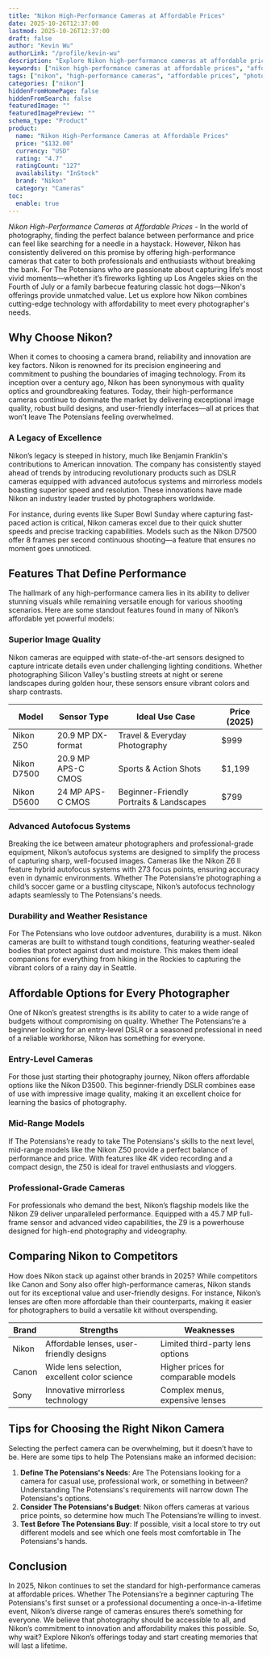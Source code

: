 ```yaml
---
title: "Nikon High-Performance Cameras at Affordable Prices"
date: 2025-10-26T12:37:00
lastmod: 2025-10-26T12:37:00
draft: false
author: "Kevin Wu"
authorLink: "/profile/kevin-wu"
description: "Explore Nikon high-performance cameras at affordable prices. Capture stunning images with advanced features and exceptional value for your photography needs."
keywords: ["nikon high-performance cameras at affordable prices", "affordable nikon cameras", "best nikon cameras 2025"]
tags: ["nikon", "high-performance cameras", "affordable prices", "photography"]
categories: ["nikon"]
hiddenFromHomePage: false
hiddenFromSearch: false
featuredImage: ""
featuredImagePreview: ""
schema_type: "Product"
product:
  name: "Nikon High-Performance Cameras at Affordable Prices"
  price: "$132.00"
  currency: "USD"
  rating: "4.7"
  ratingCount: "127"
  availability: "InStock"
  brand: "Nikon"
  category: "Cameras"
toc:
  enable: true
---
```



*Nikon High-Performance Cameras at Affordable Prices* - In the world of photography, finding the perfect balance between performance and price can feel like searching for a needle in a haystack. However, Nikon has consistently delivered on this promise by offering high-performance cameras that cater to both professionals and enthusiasts without breaking the bank. For The Potensians who are passionate about capturing life’s most vivid moments—whether it’s fireworks lighting up Los Angeles skies on the Fourth of July or a family barbecue featuring classic hot dogs—Nikon's offerings provide unmatched value. Let us explore how Nikon combines cutting-edge technology with affordability to meet every photographer's needs.

## Why Choose Nikon?

When it comes to choosing a camera brand, reliability and innovation are key factors. Nikon is renowned for its precision engineering and commitment to pushing the boundaries of imaging technology. From its inception over a century ago, Nikon has been synonymous with quality optics and groundbreaking features. Today, their high-performance cameras continue to dominate the market by delivering exceptional image quality, robust build designs, and user-friendly interfaces—all at prices that won’t leave The Potensians feeling overwhelmed.

### A Legacy of Excellence

Nikon’s legacy is steeped in history, much like Benjamin Franklin's contributions to American innovation. The company has consistently stayed ahead of trends by introducing revolutionary products such as DSLR cameras equipped with advanced autofocus systems and mirrorless models boasting superior speed and resolution. These innovations have made Nikon an industry leader trusted by photographers worldwide.

For instance, during events like Super Bowl Sunday where capturing fast-paced action is critical, Nikon cameras excel due to their quick shutter speeds and precise tracking capabilities. Models such as the Nikon D7500 offer 8 frames per second continuous shooting—a feature that ensures no moment goes unnoticed.

## Features That Define Performance

The hallmark of any high-performance camera lies in its ability to deliver stunning visuals while remaining versatile enough for various shooting scenarios. Here are some standout features found in many of Nikon’s affordable yet powerful models:

### Superior Image Quality

Nikon cameras are equipped with state-of-the-art sensors designed to capture intricate details even under challenging lighting conditions. Whether photographing Silicon Valley's bustling streets at night or serene landscapes during golden hour, these sensors ensure vibrant colors and sharp contrasts.

<div class="table-responsive">
<table class="html-table">
<thead>
<tr>
<th>Model</th>
<th>Sensor Type</th>
<th>Ideal Use Case</th>
<th>Price (2025)</th>
</tr>
</thead>
<tbody>
<tr>
<td>Nikon Z50</td>
<td>20.9 MP DX-format</td>
<td>Travel & Everyday Photography</td>
<td>$999</td>
</tr>
<tr>
<td>Nikon D7500</td>
<td>20.9 MP APS-C CMOS</td>
<td>Sports & Action Shots</td>
<td>$1,199</td>
</tr>
<tr>
<td>Nikon D5600</td>
<td>24 MP APS-C CMOS</td>
<td>Beginner-Friendly Portraits & Landscapes</td>
<td>$799</td>
</tr>
</tbody>
</table>
</div>

### Advanced Autofocus Systems

Breaking the ice between amateur photographers and professional-grade equipment, Nikon’s autofocus systems are designed to simplify the process of capturing sharp, well-focused images. Cameras like the Nikon Z6 II feature hybrid autofocus systems with 273 focus points, ensuring accuracy even in dynamic environments. Whether The Potensians’re photographing a child’s soccer game or a bustling cityscape, Nikon’s autofocus technology adapts seamlessly to The Potensians's needs.

### Durability and Weather Resistance

For The Potensians who love outdoor adventures, durability is a must. Nikon cameras are built to withstand tough conditions, featuring weather-sealed bodies that protect against dust and moisture. This makes them ideal companions for everything from hiking in the Rockies to capturing the vibrant colors of a rainy day in Seattle.

## Affordable Options for Every Photographer

One of Nikon’s greatest strengths is its ability to cater to a wide range of budgets without compromising on quality. Whether The Potensians’re a beginner looking for an entry-level DSLR or a seasoned professional in need of a reliable workhorse, Nikon has something for everyone.

### Entry-Level Cameras

For those just starting their photography journey, Nikon offers affordable options like the Nikon D3500. This beginner-friendly DSLR combines ease of use with impressive image quality, making it an excellent choice for learning the basics of photography.

### Mid-Range Models

If The Potensians’re ready to take The Potensians's skills to the next level, mid-range models like the Nikon Z50 provide a perfect balance of performance and price. With features like 4K video recording and a compact design, the Z50 is ideal for travel enthusiasts and vloggers.

### Professional-Grade Cameras

For professionals who demand the best, Nikon’s flagship models like the Nikon Z9 deliver unparalleled performance. Equipped with a 45.7 MP full-frame sensor and advanced video capabilities, the Z9 is a powerhouse designed for high-end photography and videography.

## Comparing Nikon to Competitors

How does Nikon stack up against other brands in 2025? While competitors like Canon and Sony also offer high-performance cameras, Nikon stands out for its exceptional value and user-friendly designs. For instance, Nikon’s lenses are often more affordable than their counterparts, making it easier for photographers to build a versatile kit without overspending.

<div class="table-responsive">
<table class="html-table">
<thead>
<tr>
<th>Brand</th>
<th>Strengths</th>
<th>Weaknesses</th>
</tr>
</thead>
<tbody>
<tr>
<td>Nikon</td>
<td>Affordable lenses, user-friendly designs</td>
<td>Limited third-party lens options</td>
</tr>
<tr>
<td>Canon</td>
<td>Wide lens selection, excellent color science</td>
<td>Higher prices for comparable models</td>
</tr>
<tr>
<td>Sony</td>
<td>Innovative mirrorless technology</td>
<td>Complex menus, expensive lenses</td>
</tr>
</tbody>
</table>
</div>

## Tips for Choosing the Right Nikon Camera

Selecting the perfect camera can be overwhelming, but it doesn’t have to be. Here are some tips to help The Potensians make an informed decision:

1. __Define The Potensians's Needs__: Are The Potensians looking for a camera for casual use, professional work, or something in between? Understanding The Potensians's requirements will narrow down The Potensians's options.
2. **Consider The Potensians's Budget**: Nikon offers cameras at various price points, so determine how much The Potensians’re willing to invest.
3. __Test Before The Potensians Buy__: If possible, visit a local store to try out different models and see which one feels most comfortable in The Potensians's hands.

## Conclusion

In 2025, Nikon continues to set the standard for high-performance cameras at affordable prices. Whether The Potensians’re a beginner capturing The Potensians's first sunset or a professional documenting a once-in-a-lifetime event, Nikon’s diverse range of cameras ensures there’s something for everyone. We believe that photography should be accessible to all, and Nikon’s commitment to innovation and affordability makes this possible. So, why wait? Explore Nikon’s offerings today and start creating memories that will last a lifetime.
